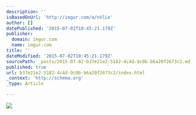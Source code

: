```yaml
---
description: ''
isBasedOnUrl: 'http://imgur.com/a/nVlLe'
author: []
datePublished: '2015-07-02T10:45:21.179Z'
publisher:
  domain: imgur.com
  name: imgur.com
title: ''
dateModified: '2015-07-02T10:45:21.179Z'
sourcePath: _posts/2015-07-02-b37e21e2-5182-4c4d-9c0b-b6a20f2673c2.md
published: true
url: b37e21e2-5182-4c4d-9c0b-b6a20f2673c2/index.html
_context: 'http://schema.org'
_type: Article

---
```

![](http://i.imgur.com/QXL6J3c.jpg)
